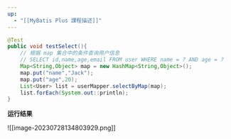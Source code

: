 ```yaml
---
up:
  - "[[MyBatis Plus 課程描述]]"
---
```

```java
@Test
public void testSelect(){
	// 根据 map 集合中的条件查询用户信息
	// SELECT id,name,age,email FROM user WHERE name = ? AND age = ?
	Map<String,Object> map = new HashMap<String,Object>();
	map.put("name","Jack");
	map.put("age",20);
	List<User> list = userMapper.selectByMap(map);
	list.forEach(System.out::println);
}
```

**运行结果**

![[image-20230728134803929.png]]